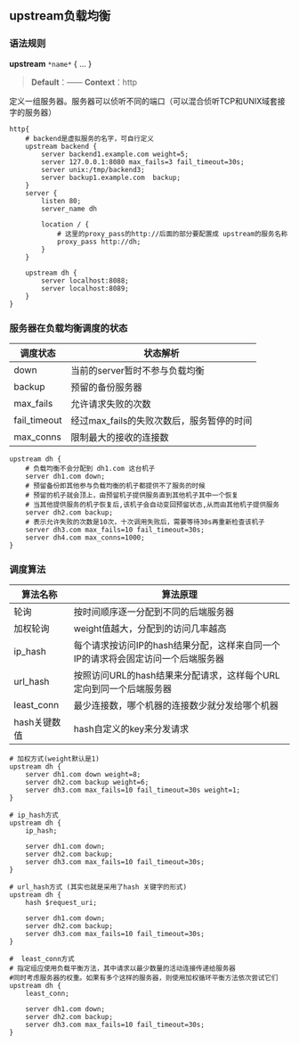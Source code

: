 ## upstream负载均衡

### 语法规则

**upstream** `*name*` { ... }

> **Default**：——
> **Context**：http

定义一组服务器。服务器可以侦听不同的端口（可以混合侦听TCP和UNIX域套接字的服务器）

```nginx
http{
    # backend是虚拟服务的名字，可自行定义
    upstream backend {
        server backend1.example.com weight=5;
        server 127.0.0.1:8080 max_fails=3 fail_timeout=30s;
        server unix:/tmp/backend3;
        server backup1.example.com  backup;
	}
    server {
        listen 80;
        server_name dh
        
        location / {
            # 这里的proxy_pass的http://后面的部分要配置成 upstream的服务名称
        	proxy_pass http://dh;
    	}
    }
    
    upstream dh {
        server localhost:8088;
        server localhost:8089;
    }
}
```



### 服务器在负载均衡调度的状态

| 调度状态     | 状态解析                                  |
| ------------ | ----------------------------------------- |
| down         | 当前的server暂时不参与负载均衡            |
| backup       | 预留的备份服务器                          |
| max_fails    | 允许请求失败的次数                        |
| fail_timeout | 经过max_fails的失败次数后，服务暂停的时间 |
| max_conns    | 限制最大的接收的连接数                    |

```nginx
upstream dh {
    # 负载均衡不会分配到 dh1.com 这台机子
    server dh1.com down;
    # 预留备份即其他参与负载均衡的机子都提供不了服务的时候
    # 预留的机子就会顶上，由预留机子提供服务直到其他机子其中一个恢复
    # 当其他提供服务的机子恢复后,该机子会自动变回预留状态,从而由其他机子提供服务
    server dh2.com backup;
    # 表示允许失败的次数是10次，十次调用失败后，需要等待30s再重新检查该机子
    server dh3.com max_fails=10 fail_timeout=30s;
    server dh4.com max_conns=1000;
}
```



### 调度算法

| 算法名称     | 算法原理                                                     |
| ------------ | ------------------------------------------------------------ |
| 轮询         | 按时间顺序逐一分配到不同的后端服务器                         |
| 加权轮询     | weight值越大，分配到的访问几率越高                           |
| ip_hash      | 每个请求按访问IP的hash结果分配，这样来自同一个IP的请求将会固定访问一个后端服务器 |
| url_hash     | 按照访问URL的hash结果来分配请求，这样每个URL定向到同一个后端服务器 |
| least_conn   | 最少连接数，哪个机器的连接数少就分发给哪个机器               |
| hash关键数值 | hash自定义的key来分发请求                                    |

```nginx
# 加权方式(weight默认是1)
upstream dh {
    server dh1.com down weight=8;
    server dh2.com backup weight=6;
    server dh3.com max_fails=10 fail_timeout=30s weight=1;
}

# ip_hash方式
upstream dh {
    ip_hash;
    
    server dh1.com down;
    server dh2.com backup;
    server dh3.com max_fails=10 fail_timeout=30s;
}

# url_hash方式 (其实也就是采用了hash 关键字的形式)
upstream dh {
    hash $request_uri;
    
    server dh1.com down;
    server dh2.com backup;
    server dh3.com max_fails=10 fail_timeout=30s;
}

#  least_conn方式
# 指定组应使用负载平衡方法，其中请求以最少数量的活动连接传递给服务器
#同时考虑服务器的权重。如果有多个这样的服务器，则使用加权循环平衡方法依次尝试它们
upstream dh {
    least_conn;
    
    server dh1.com down;
    server dh2.com backup;
    server dh3.com max_fails=10 fail_timeout=30s;
}
```

